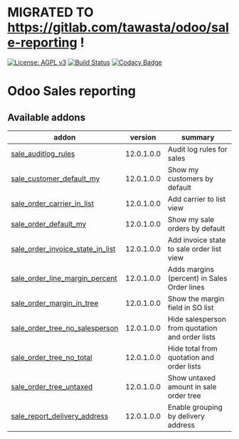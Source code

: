 # MIGRATED TO https://gitlab.com/tawasta/odoo/sale-reporting !

[![License: AGPL v3](https://img.shields.io/badge/License-AGPL%20v3-blue.svg)](https://www.gnu.org/licenses/agpl-3.0)
[![Build Status](https://travis-ci.org/Tawasta/sale-reporting.svg?branch=12.0)](https://travis-ci.org/Tawasta/sale-reporting)
[![Codacy Badge](https://api.codacy.com/project/badge/Grade/e3b9f2bc62a34626809482ba44fc8e90)](https://www.codacy.com/app/Tawasta/sale-reporting?utm_source=github.com&amp;utm_medium=referral&amp;utm_content=Tawasta/sale-reporting&amp;utm_campaign=Badge_Grade)

Odoo Sales reporting
====================

[//]: # (addons)

Available addons
----------------
addon | version | summary
--- | --- | ---
[sale_auditlog_rules](sale_auditlog_rules/) | 12.0.1.0.0 | Audit log rules for sales
[sale_customer_default_my](sale_customer_default_my/) | 12.0.1.0.0 | Show my customers by default
[sale_order_carrier_in_list](sale_order_carrier_in_list/) | 12.0.1.0.0 | Add carrier to list view
[sale_order_default_my](sale_order_default_my/) | 12.0.1.0.0 | Show my sale orders by default
[sale_order_invoice_state_in_list](sale_order_invoice_state_in_list/) | 12.0.1.0.0 | Add invoice state to sale order list view
[sale_order_line_margin_percent](sale_order_line_margin_percent/) | 12.0.1.0.0 | Adds margins (percent) in Sales Order lines
[sale_order_margin_in_tree](sale_order_margin_in_tree/) | 12.0.1.0.0 | Show the margin field in SO list
[sale_order_tree_no_salesperson](sale_order_tree_no_salesperson/) | 12.0.1.0.0 | Hide salesperson from quotation and order lists
[sale_order_tree_no_total](sale_order_tree_no_total/) | 12.0.1.0.0 | Hide total from quotation and order lists
[sale_order_tree_untaxed](sale_order_tree_untaxed/) | 12.0.1.0.0 | Show untaxed amount in sale order tree
[sale_report_delivery_address](sale_report_delivery_address/) | 12.0.1.0.0 | Enable grouping by delivery address

[//]: # (end addons)

